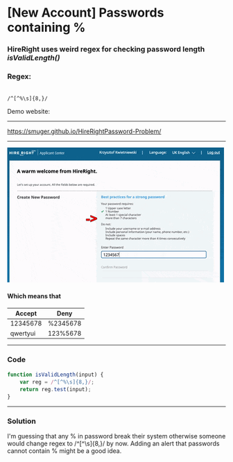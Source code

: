 # [New Account] Passwords containing %

### HireRight uses weird regex for checking password length *isValidLength()*




### Regex:

```

/^[^%\s]{8,}/

```





Demo website:

---

https://smuger.github.io/HireRightPassword-Problem/

---

![issue](./issue.gif)


#### Which means that

| Accept      | Deny        |
| ----------- | ----------- |
| 12345678    | %2345678    |
| qwertyui    | 123%5678    |




---


### Code

```javascript
function isValidLength(input) {
	var reg = /^[^%\s]{8,}/;
    return reg.test(input);
}
```

---
### Solution

I'm guessing that any % in password break their system otherwise someone would change regex to /^[^\s]{8,}/ by now.
Adding an alert that passwords cannot contain % might be a good idea.